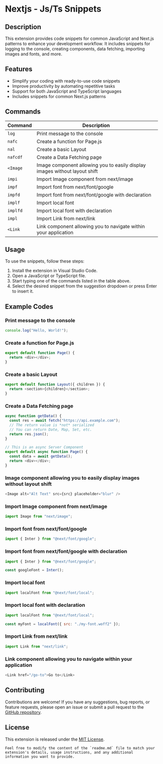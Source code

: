 # Nextjs - Js/Ts Snippets

## Description

This extension provides code snippets for common JavaScript and Next.js patterns to enhance your development workflow. It includes snippets for logging to the console, creating components, data fetching, importing images and fonts, and more.

## Features

- Simplify your coding with ready-to-use code snippets
- Improve productivity by automating repetitive tasks
- Support for both JavaScript and TypeScript languages
- Includes snippets for common Next.js patterns

## Commands

| Command  | Description                                                                |
| -------- | -------------------------------------------------------------------------- |
| `log`    | Print message to the console                                               |
| `nafc`   | Create a function for Page.js                                              |
| `nal`    | Create a basic Layout                                                      |
| `nafcdf` | Create a Data Fetching page                                                |
| `<Image` | Image component allowing you to easily display images without layout shift |
| `impi`   | Import Image component from next/image                                     |
| `impf`   | Import font from next/font/google                                          |
| `impfd`  | Import font from next/font/google with declaration                         |
| `implf`  | Import local font                                                          |
| `implfd` | Import local font with declaration                                         |
| `impl`   | Import Link from next/link                                                 |
| `<Link`  | Link component allowing you to navigate within your application            |

## Usage

To use the snippets, follow these steps:

1. Install the extension in Visual Studio Code.
2. Open a JavaScript or TypeScript file.
3. Start typing one of the commands listed in the table above.
4. Select the desired snippet from the suggestion dropdown or press Enter to insert it.

## Example Codes

### Print message to the console

```javascript
console.log("Hello, World!");
```

### Create a function for Page.js

```javascript
export default function Page() {
  return <div></div>;
}
```

### Create a basic Layout

```javascript
export default function Layout({ children }) {
  return <section>{children}</section>;
}
```

### Create a Data Fetching page

```javascript
async function getData() {
  const res = await fetch("https://api.example.com");
  // The return value is *not* serialized
  // You can return Date, Map, Set, etc.
  return res.json();
}

// This is an async Server Component
export default async function Page() {
  const data = await getData();
  return <div></div>;
}
```

### Image component allowing you to easily display images without layout shift

```javascript
<Image alt="Alt Text" src={src} placeholder="blur" />
```

### Import Image component from next/image

```javascript
import Image from "next/image";
```

### Import font from next/font/google

```javascript
import { Inter } from "@next/font/google";
```

### Import font from next/font/google with declaration

```javascript
import { Inter } from "@next/font/google";

const googleFont = Inter();
```

### Import local font

```javascript
import localFont from "@next/font/local";
```

### Import local font with declaration

```javascript
import localFont from "@next/font/local";

const myFont = localFont({ src: "./my-font.woff2" });
```

### Import Link from next/link

```javascript
import Link from "next/link";
```

### Link component allowing you to navigate within your application

```javascript
<Link href="/go-to">Go to</Link>
```

## Contributing

Contributions are welcome! If you have any suggestions, bug reports, or feature requests, please open an issue or submit a pull request to the [GitHub repository](https://github.com/nshibu/nextjs-js-ts-snippets).

## License

This extension is released under the [MIT License](https://opensource.org/licenses/MIT).

```
Feel free to modify the content of the `readme.md` file to match your extension's details, usage instructions, and any additional information you want to provide.
```

